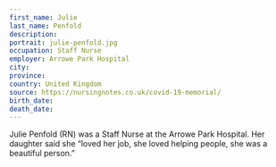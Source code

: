 ```yaml
---
first_name: Julie
last_name: Penfold
description: 
portrait: julie-penfold.jpg
occupation: Staff Nurse
employer: Arrowe Park Hospital
city: 
province: 
country: United Kingdom
source: https://nursingnotes.co.uk/covid-19-memorial/
birth_date: 
death_date: 
---
```


Julie Penfold (RN) was a Staff Nurse at the Arrowe Park Hospital. Her daughter said she “loved her job, she loved helping people, she was a beautiful person.”